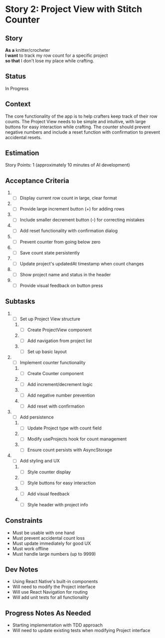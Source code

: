 # Story 2: Project View with Stitch Counter

## Story

**As a** knitter/crocheter\
**I want** to track my row count for a specific project\
**so that** I don't lose my place while crafting.

## Status

In Progress

## Context

The core functionality of the app is to help crafters keep track of their row counts. The Project View needs to be simple and intuitive, with large buttons for easy interaction while crafting. The counter should prevent negative numbers and include a reset function with confirmation to prevent accidental resets.

## Estimation

Story Points: 1 (approximately 10 minutes of AI development)

## Acceptance Criteria

1. - [ ] Display current row count in large, clear format
2. - [ ] Provide large increment button (+) for adding rows
3. - [ ] Include smaller decrement button (-) for correcting mistakes
4. - [ ] Add reset functionality with confirmation dialog
5. - [ ] Prevent counter from going below zero
6. - [ ] Save count state persistently
7. - [ ] Update project's updatedAt timestamp when count changes
8. - [ ] Show project name and status in the header
9. - [ ] Provide visual feedback on button press

## Subtasks

1. - [ ] Set up Project View structure
   1. - [ ] Create ProjectView component
   2. - [ ] Add navigation from project list
   3. - [ ] Set up basic layout
2. - [ ] Implement counter functionality
   1. - [ ] Create Counter component
   2. - [ ] Add increment/decrement logic
   3. - [ ] Add negative number prevention
   4. - [ ] Add reset with confirmation
3. - [ ] Add persistence
   1. - [ ] Update Project type with count field
   2. - [ ] Modify useProjects hook for count management
   3. - [ ] Ensure count persists with AsyncStorage
4. - [ ] Add styling and UX
   1. - [ ] Style counter display
   2. - [ ] Style buttons for easy interaction
   3. - [ ] Add visual feedback
   4. - [ ] Style header with project info

## Constraints

- Must be usable with one hand
- Must prevent accidental count loss
- Must update immediately for good UX
- Must work offline
- Must handle large numbers (up to 9999)

## Dev Notes

- Using React Native's built-in components
- Will need to modify the Project interface
- Will use React Navigation for routing
- Will add unit tests for all functionality

## Progress Notes As Needed

- Starting implementation with TDD approach
- Will need to update existing tests when modifying Project interface
